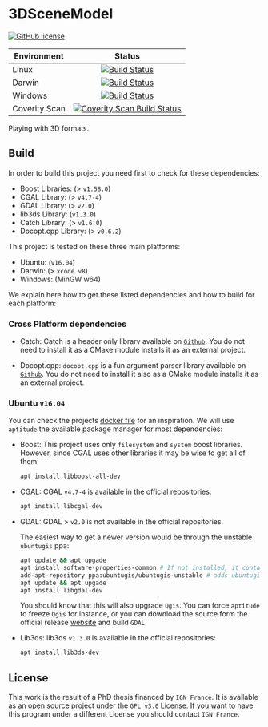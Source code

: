# 3DSceneModel

[![GitHub license](https://img.shields.io/badge/license-AGPL-blue.svg)](https://raw.githubusercontent.com/Ethiy/3DSceneModel/master/LICENSE)

| Environment              | Status        |
| ------------------------ |:-------------:|
| Linux                    | [![Build Status](https://travis-ci.org/Ethiy/3DSceneModel.svg?branch=master)](https://travis-ci.org/Ethiy/3DSceneModel)|
| Darwin                   |[![Build Status](https://travis-ci.org/Ethiy/3DSceneModel.svg?branch=master)](https://travis-ci.org/Ethiy/3DSceneModel)|
| Windows                  | [![Build Status](https://ci.appveyor.com/api/projects/status/855pa36o55g3hwq7?svg=true)](https://ci.appveyor.com/project/Ethiy/3DSceneModel/branch/master)|
| Coverity Scan            |[![Coverity Scan Build Status](https://scan.coverity.com/projects/11095/badge.svg)](https://scan.coverity.com/projects/3dscenemodel)|

Playing with 3D formats.


## Build

In order to build this project you need first to check for these dependencies:

* Boost Libraries: (> `v1.58.0`)
* CGAL Library: (> `v4.7-4`)
* GDAL Library: (> `v2.0`)
* lib3ds Library: (`v1.3.0`)
* Catch Library: (> `v1.6.0`)
* Docopt.cpp Library: (> `v0.6.2`)

 This project is tested on these three main platforms:

* Ubuntu: (`v16.04`)
* Darwin: (> `xcode v8`)
* Windows: (MinGW w64)

 We explain here how to get these listed dependencies and how to build for each platform:

### Cross Platform dependencies

* Catch:
    Catch is a header only library available on [`Github`](https://github.com/philsquared/Catch). You do not need to install it as a CMake module installs it as an external project.

* Docopt.cpp:
    `docopt.cpp` is a fun argument parser library available on [`Github`](https://github.com/docopt/docopt.cpp). You do not need to install it also as a CMake module installs it as an external project.


### Ubuntu `v16.04`

You can check the projects [docker file](https://github.com/Ethiy/3DSceneModel/blob/master/Dockerfile) for an inspiration. We will use `aptitude` the available package manager for most dependencies:

* Boost:
    This project uses only  `filesystem` and `system` boost libraries. However, since CGAL uses other libraries it may be wise to get all of them:

    ```bash
    apt install libboost-all-dev
    ```

* CGAL:
    CGAL `v4.7-4` is available in the official repositories:

    ```bash
    apt install libcgal-dev
    ```

* GDAL:
    GDAL > `v2.0` is not available in the official repositories.

    The easiest way to get a newer version would be through the unstable `ubuntugis` ppa:

    ```bash
    apt update && apt upgade
    apt install software-properties-common # If not installed, it contains `add-apt-repository` command
    add-apt-repository ppa:ubuntugis/ubuntugis-unstable # adds ubuntugis/ubuntugis-unstable ppa
    apt update && apt upgade
    apt install libgdal-dev
    ```

    You should know that this will also upgrade `Qgis`. You can force `aptitude` to freeze `Qgis` for instance, or you can download the source form the official release [website](https://trac.osgeo.org/gdal/wiki/DownloadSource) and build `GDAL`.

* Lib3ds:
    lib3ds `v1.3.0` is available in the official repositories:

    ```bash
    apt install lib3ds-dev
    ```


## License

This work is the result of a PhD thesis financed by `IGN France`. It is available as an open source project under the `GPL v3.0` License. If you want to have this program under a different License you should contact `IGN France`.
